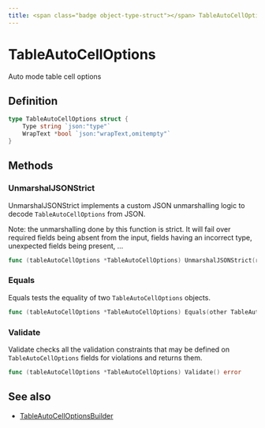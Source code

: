 ```yaml
---
title: <span class="badge object-type-struct"></span> TableAutoCellOptions
---
```

# <span class="badge object-type-struct"></span> TableAutoCellOptions

Auto mode table cell options

## Definition

```go
type TableAutoCellOptions struct {
    Type string `json:"type"`
    WrapText *bool `json:"wrapText,omitempty"`
}
```
## Methods

### <span class="badge object-method"></span> UnmarshalJSONStrict

UnmarshalJSONStrict implements a custom JSON unmarshalling logic to decode `TableAutoCellOptions` from JSON.

Note: the unmarshalling done by this function is strict. It will fail over required fields being absent from the input, fields having an incorrect type, unexpected fields being present, …

```go
func (tableAutoCellOptions *TableAutoCellOptions) UnmarshalJSONStrict(raw []byte) error
```

### <span class="badge object-method"></span> Equals

Equals tests the equality of two `TableAutoCellOptions` objects.

```go
func (tableAutoCellOptions *TableAutoCellOptions) Equals(other TableAutoCellOptions) bool
```

### <span class="badge object-method"></span> Validate

Validate checks all the validation constraints that may be defined on `TableAutoCellOptions` fields for violations and returns them.

```go
func (tableAutoCellOptions *TableAutoCellOptions) Validate() error
```

## See also

 * <span class="badge builder"></span> [TableAutoCellOptionsBuilder](./builder-TableAutoCellOptionsBuilder.md)
